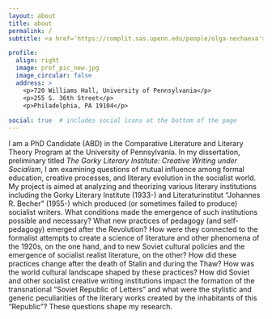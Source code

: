```yaml
---
layout: about
title: about
permalink: /
subtitle: <a href='https://complit.sas.upenn.edu/people/olga-nechaeva'>CompLit</a>. <a href='https://rees.sas.upenn.edu/people/olga-nechaeva'>REEES</a>. <a href='https://pricelab.sas.upenn.edu/fellows/nechaeva-olga'>PriceLab</a>.

profile:
  align: right
  image: prof_pic_new.jpg
  image_circular: false
  address: >
    <p>720 Williams Hall, University of Pennsylvania</p>
    <p>255 S. 36th Street</p>
    <p>Philadelphia, PA 19104</p>
    
social: true  # includes social icons at the bottom of the page
---
```


I am a PhD Candidate (ABD) in the Comparative Literature and Literary Theory Program at the University of Pennsylvania. In my dissertation, preliminary titled *The Gorky Literary Institute: Creative Writing under Socialism*, I am examining questions of mutual influence among formal education, creative processes, and literary evolution in the socialist world. My project is aimed at analyzing and theorizing various literary institutions including the Gorky Literary Institute (1933-) and Literaturinstitut “Johannes R. Becher” (1955-) which produced (or sometimes failed to produce) socialist writers. What conditions made the emergence of such institutions possible and necessary? What new practices of pedagogy (and self-pedagogy) emerged after the Revolution? How were they connected to the formalist attempts to create a science of literature and other phenomena of the 1920s, on the one hand, and to new Soviet cultural policies and the emergence of socialist realist literature, on the other? How did these practices change after the death of Stalin and during the Thaw? How was the world cultural landscape shaped by these practices? How did Soviet and other socialist creative writing institutions impact the formation of the transnational “Soviet Republic of Letters” and what were the stylistic and generic peculiarities of the literary works created by the inhabitants of this “Republic”? These questions shape my research.

[//]: <Put your address / P.O. box / other info right below your picture. You can also disable any these elements by editing `profile` property of the YAML header of your `_pages/about.md`. Edit `_bibliography/papers.bib` and Jekyll will render your [publications page](/al-folio/publications/) automatically.>
